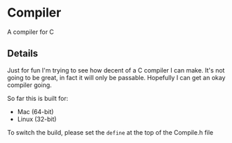 # Compiler

A compiler for C

## Details

Just for fun I'm trying to see how decent of a C compiler I can make. It's
not going to be great, in fact it will only be passable. Hopefully I can get
an okay compiler going.

So far this is built for:
* Mac (64-bit)
* Linux (32-bit)

To switch the build, please set the ```define``` at the top of the Compile.h 
file